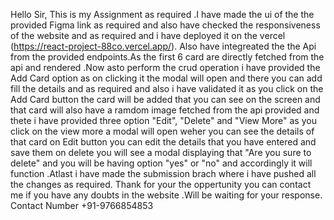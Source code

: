 Hello Sir, 
This is my Assignment as required .I have made the ui of the the provided Figma link as required and also have checked the responsiveness of the website and as required
and i have deployed it on the vercel (https://react-project-88co.vercel.app/).
Also have integreated the the Api from the provided endpoints.As the first 6 card are directly fetched from the api and rendered .Now asto perform the crud operation i have 
provided the Add Card option as on clicking it the modal will open and there you can add fill the details and as required and also i have validated it as you click on the 
Add Card button the card will be added that you can see on the screen and that card will also have a ramdom image fetched from the api provided and thete i have provided three
option "Edit", "Delete" and "View More" as you click on the view more a modal will open weher you can see the details of that card on Edit button  you can edit the details that
you have entered and save them on delete you will see a modal displaying that "Are you sure to delete" and you will be having option "yes" or "no" and accordingly it will function
.Atlast i have made the submission brach where i have pushed all the changes as required.
Thank for your the oppertunity you can contact me if you have any doubts in the website .Will be waiting for your response.
Contact Number +91-9766854853
